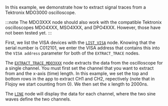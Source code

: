 <!--Add SEO here-->

In this example, we demonstrate how to extract signal traces from a Tektronix MDO3000 oscilloscope. 

:::note
The MDO3XXX node should also work with the compatible Tektronix oscilloscopes MDO4XXX, MSO4XXX, and DPO4XXX. However, those have not been tested yet.
:::

First, we list the VISA devices with the [`LIST_VISA`](https://github.com/flojoy-ai/nodes/blob/develop/IO/INSTRUMENTS/QCODES/LIST_VISA/LIST_VISA.py) node. Knowing that the serial number is C012101, we enter the VISA address that contains this into the `VISA address` parameter for both of the `EXTRACT_TRACE` nodes.

The [`EXTRACT_TRACE_MDO3XXX`](https://github.com/flojoy-ai/nodes/blob/develop/IO/INSTRUMENTS/OSCILLOSCOPES/TEKTRONIX/MDO3XXX/BASIC/EXTRACT_TRACE_MDO3XXX/EXTRACT_TRACE_MDO3XXX.py) node extracts the data from the oscilloscope for a single channel. You must first set the channel that you want to extract from and the x-axis (time) length. In this example, we set the top and bottom rows in the app to extract CH1 and CH2, repectively (note that in Flojoy we start counting from 0). We then set the x length to 2000ns.

The [`LINE`](https://github.com/flojoy-io/nodes/blob/main/VISUALIZERS/PLOTLY/LINE/LINE.py) node will display the data for each channel, where the two sine waves define the two channels.
